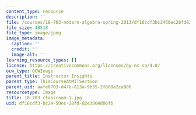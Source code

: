 ```yaml
---
content_type: resource
description: ''
file: /courses/18-703-modern-algebra-spring-2013/df16cdf3bc2450ec28fd82e3864d06fb_18-703_classroom-1.jpg
file_size: 48518
file_type: image/jpeg
image_metadata:
  caption: ''
  credit: ''
  image-alt: ''
learning_resource_types: []
license: https://creativecommons.org/licenses/by-nc-sa/4.0/
ocw_type: OCWImage
parent_title: Instructor Insights
parent_type: ThisCourseAtMITSection
parent_uid: aafe6703-d47b-813a-9b35-2f688a2ca986
resourcetype: Image
title: 18-703_classroom-1.jpg
uid: df16cdf3-bc24-50ec-28fd-82e3864d06fb
---
```

